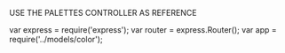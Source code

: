 USE THE PALETTES CONTROLLER AS REFERENCE

var express = require('express');
var router = express.Router();
var app = require('../models/color');